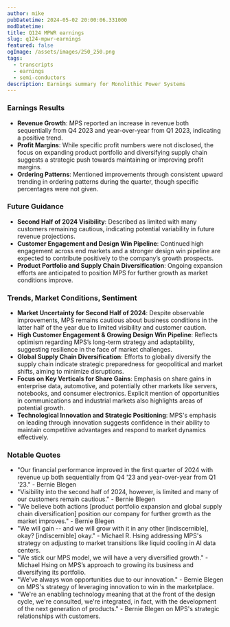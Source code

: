 ```yaml
---
author: mike
pubDatetime: 2024-05-02 20:00:06.331000
modDatetime: 
title: Q124 MPWR earnings
slug: q124-mpwr-earnings
featured: false
ogImage: /assets/images/250_250.png
tags:
  - transcripts
  - earnings
  - semi-conductors
description: Earnings summary for Monolithic Power Systems
---
```

### Earnings Results
- **Revenue Growth**: MPS reported an increase in revenue both sequentially from Q4 2023 and year-over-year from Q1 2023, indicating a positive trend.
- **Profit Margins**: While specific profit numbers were not disclosed, the focus on expanding product portfolio and diversifying supply chain suggests a strategic push towards maintaining or improving profit margins.
- **Ordering Patterns**: Mentioned improvements through consistent upward trending in ordering patterns during the quarter, though specific percentages were not given.

### Future Guidance
- **Second Half of 2024 Visibility**: Described as limited with many customers remaining cautious, indicating potential variability in future revenue projections.
- **Customer Engagement and Design Win Pipeline**: Continued high engagement across end markets and a stronger design win pipeline are expected to contribute positively to the company’s growth prospects.
- **Product Portfolio and Supply Chain Diversification**: Ongoing expansion efforts are anticipated to position MPS for further growth as market conditions improve.

### Trends, Market Conditions, Sentiment
- **Market Uncertainty for Second Half of 2024**: Despite observable improvements, MPS remains cautious about business conditions in the latter half of the year due to limited visibility and customer caution.
- **High Customer Engagement & Growing Design Win Pipeline**: Reflects optimism regarding MPS’s long-term strategy and adaptability, suggesting resilience in the face of market challenges.
- **Global Supply Chain Diversification**: Efforts to globally diversify the supply chain indicate strategic preparedness for geopolitical and market shifts, aiming to minimize disruptions.
- **Focus on Key Verticals for Share Gains**: Emphasis on share gains in enterprise data, automotive, and potentially other markets like servers, notebooks, and consumer electronics. Explicit mention of opportunities in communications and industrial markets also highlights areas of potential growth.
- **Technological Innovation and Strategic Positioning**: MPS's emphasis on leading through innovation suggests confidence in their ability to maintain competitive advantages and respond to market dynamics effectively.

### Notable Quotes
- "Our financial performance improved in the first quarter of 2024 with revenue up both sequentially from Q4 '23 and year-over-year from Q1 '23." - Bernie Blegen
- "Visibility into the second half of 2024, however, is limited and many of our customers remain cautious." - Bernie Blegen
- "We believe both actions [product portfolio expansion and global supply chain diversification] position our company for further growth as the market improves." - Bernie Blegen
- "We will gain -- and we will grow with it in any other [indiscernible], okay? [indiscernible] okay." - Michael R. Hsing addressing MPS's strategy on adjusting to market transitions like liquid cooling in AI data centers.
- "We stick our MPS model, we will have a very diversified growth." - Michael Hsing on MPS’s approach to growing its business and diversifying its portfolio.
- "We've always won opportunities due to our innovation." - Bernie Blegen on MPS's strategy of leveraging innovation to win in the marketplace.
- "We're an enabling technology meaning that at the front of the design cycle, we're consulted, we're integrated, in fact, with the development of the next generation of products." - Bernie Blegen on MPS's strategic relationships with customers.
